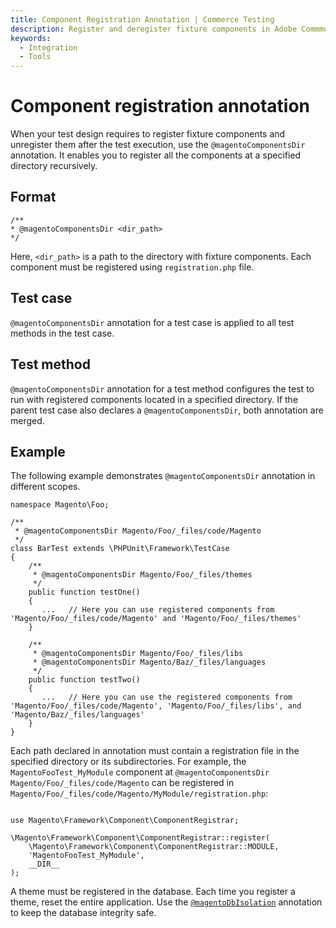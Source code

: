 ```yaml
---
title: Component Registration Annotation | Commerce Testing
description: Register and deregister fixture components in Adobe Commmerce and Magento Open Source test environments with this DocBlock annotation.
keywords:
  - Integration
  - Tools
---
```


# Component registration annotation

When your test design requires to register fixture components and unregister them after the test execution, use the `@magentoComponentsDir` annotation.
It enables you to register all the components at a specified directory recursively.

## Format

```php?start_inline=1
/**
* @magentoComponentsDir <dir_path>
*/
```

Here, `<dir_path>` is a path to the directory with fixture components.
Each component must be registered using `registration.php` file.

## Test case

`@magentoComponentsDir` annotation for a test case is applied to all test methods in the test case.

## Test method

`@magentoComponentsDir` annotation for a test method configures the test to run with registered components located in a specified directory.
If the parent test case also declares a `@magentoComponentsDir`, both annotation are merged.

## Example

The following example demonstrates `@magentoComponentsDir` annotation in different scopes.

```php?start_inline=1
namespace Magento\Foo;

/**
 * @magentoComponentsDir Magento/Foo/_files/code/Magento
 */
class BarTest extends \PHPUnit\Framework\TestCase
{
    /**
     * @magentoComponentsDir Magento/Foo/_files/themes
     */
    public function testOne()
    {
       ...   // Here you can use registered components from 'Magento/Foo/_files/code/Magento' and 'Magento/Foo/_files/themes'
    }

    /**
     * @magentoComponentsDir Magento/Foo/_files/libs
     * @magentoComponentsDir Magento/Baz/_files/languages
     */
    public function testTwo()
    {
       ...   // Here you can use the registered components from 'Magento/Foo/_files/code/Magento', 'Magento/Foo/_files/libs', and 'Magento/Baz/_files/languages'
    }
}
```

Each path declared in annotation must contain a registration file in the specified directory or its subdirectories.
For example, the `MagentoFooTest_MyModule` component at `@magentoComponentsDir Magento/Foo/_files/code/Magento` can be registered in `Magento/Foo/_files/code/Magento/MyModule/registration.php`:

```php?start_inline=1

use Magento\Framework\Component\ComponentRegistrar;

\Magento\Framework\Component\ComponentRegistrar::register(
    \Magento\Framework\Component\ComponentRegistrar::MODULE,
    'MagentoFooTest_MyModule',
    __DIR__
);
```

<InlineAlert variant="info" slots="text" />

A theme must be registered in the database. Each time you register a theme, reset the entire application. Use the [`@magentoDbIsolation`][] annotation to keep the database integrity safe.

<!-- Link definitions -->

[`@magentoDbIsolation`]: ../annotations/magento-db-isolation.md
